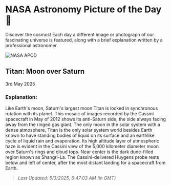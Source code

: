 
  # NASA Astronomy Picture of the Day 🌌

  Discover the cosmos! Each day a different image or photograph of our fascinating universe is featured, along with a brief explanation written by a professional astronomer.

![NASA APOD](https://apod.nasa.gov/apod/image/2505/PIA19642Titan.jpg)

## Titan: Moon over Saturn

3rd May 2025

### Explanation: 

Like Earth's moon, Saturn's largest moon Titan is locked in synchronous rotation with its planet. This mosaic of images recorded by the Cassini spacecraft in May of 2012 shows its anti-Saturn side, the side always facing away from the ringed gas giant. The only moon in the solar system with a dense atmosphere, Titan is the only solar system world besides Earth known to have standing bodies of liquid on its surface and an earthlike cycle of liquid rain and evaporation. Its high altitude layer of atmospheric haze is evident in the Cassini view of the 5,000 kilometer diameter moon over Saturn's rings and cloud tops. Near center is the dark dune-filled region known as Shangri-La. The Cassini-delivered Huygens probe rests below and left of center, after the most distant landing for a spacecraft from Earth.

> _Last Updated: 5/3/2025, 6:47:03 AM (in GMT)_
